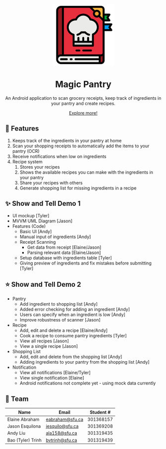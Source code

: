 <p align="center">
  <img src="docs/images/icon_magic_book.png" alt="Bootstrap logo" width="200" height="200">
</p>

<h1 align="center">
  Magic Pantry
</h1>
<p align="center"> 
  An Android application to scan grocery receipts, keep track of ingredients in your pantry and create recipes.
</p>
<p align="center">
  <a href="https://andyliucodes.github.io/MagicPantry/">Explore more!</a>
</p>

## 📱 Features

1. Keeps track of the ingredients in your pantry at home
1. Scan your shopping receipts to automatically add the items to your pantry (OCR)
1. Receive notifications when low on ingredients
1. Recipe system
   1. Stores your recipes
   1. Shows the available recipes you can make with the ingredients in your pantry
   1. Share your recipes with others
   1. Generate shopping list for missing ingredients in a recipe

## ✨ Show and Tell Demo 1

- UI mockup [Tyler]
- MVVM UML Diagram [Jason]
- Features (Code)
  - Basic UI [Andy]
  - Manual input of ingredients [Andy]
  - Receipt Scanning
    - Get data from receipt [Elaine/Jason]
    - Parsing relevant data [Elaine/Jason]
  - Setup database with ingredients table [Tyler]
  - Giving preview of ingredients and fix mistakes before submitting [Tyler]

## ⭐ Show and Tell Demo 2

- Pantry
  - Add ingredient to shopping list [Andy]
  - Added error checking for adding an ingredient [Andy]
  - Users can specify when an ingredient is low [Andy]
  - Improve robustness of scanner [Jason]
- Recipe
  - Add, edit and delete a recipe [Elaine/Andy]
  - Cook a recipe to consume pantry ingredients [Tyler]
  - View all recipes [Jason]
  - View a single recipe [Jason]
- Shopping List
  - Add, edit and delete from the shopping list [Andy]
  - Adding ingredients to your pantry from the shopping list [Andy]
- Notification
  - View all notifications [Elaine/Tyler]
  - View single notification [Elaine]
  - Android notifications not complete yet - using mock data currently

<!-- ## 🌟 Final Demo

- Notification
  - Creates a notification when an ingredient amount falls below it's set threshold value
  - Generates an Android notification that directs to notification -->

## 👥 Team

| Name              | Email           | Student # |
| ----------------- | --------------- | --------- |
| Elaine Abraham    | eabraham@sfu.ca | 301368157 |
| Jason Esquilona   | jesquilo@sfu.ca | 301369208 |
| Andy Liu          | ala158@sfu.ca   | 301319435 |
| Bao (Tyler) Trinh | bvtrinh@sfu.ca  | 301319439 |
